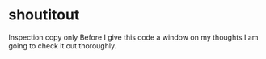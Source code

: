 # shoutitout
Inspection copy only
Before I give this code a window on my thoughts I am going to check it out thoroughly.
